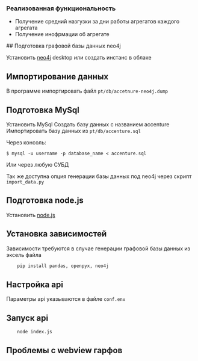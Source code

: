 ### Реализованная функциональность
<ul>
    <li> Получение средний назгузки за дни работы агрегатов каждого агрегата </li>
    <li> Получение инофрмации об агрегате </li>
</ul>
## Подготовка графовой базы данных neo4j

Установить [neo4j](https://neo4j.com/download/) desktop или создать инстанс в облаке 

## Импортирование данных

В программе импортировать файл `pt/db/accetnure-neo4j.dump`

## Подготовка MySql

Установить MySql
Создать базу данных с названием accenture
Импортировать базу данных из `pt/db/accenture.sql`

Через консоль:

`$ mysql -u username -p database_name < accenture.sql`

Или через любую СУБД

Так же доступна опция генерации базы данных под
neo4j через скрипт `import_data.py`

## Подготовка node.js

Установить [node.js](https://nodejs.org/en/)

## Установка зависимостей

Зависимости требуются в случае генерации графовой базы данных из эксель файла

```bash
    pip install pandas, openpyx, neo4j
```

## Настройка api

Параметры api указываются в файле `conf.env`

## Запуск api

```bash
    node index.js
```

## Проблемы с webview гарфов 

